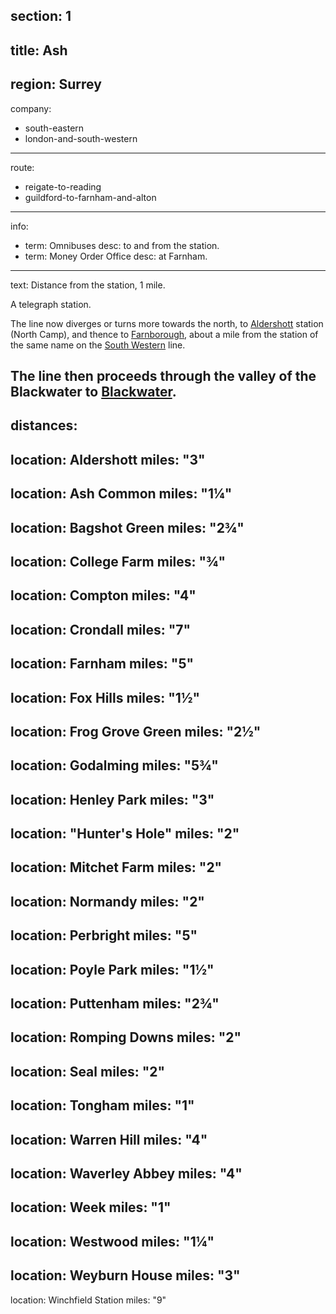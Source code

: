 section: 1
----
title: Ash
----
region: Surrey
----
company:
- south-eastern
- london-and-south-western
----
route:
- reigate-to-reading
- guildford-to-farnham-and-alton
----
info:
- term: Omnibuses
  desc: to and from the station.
- term: Money Order Office
  desc: at Farnham.
----
text: Distance from the station, 1 mile.

A telegraph station.

The line now diverges or turns more towards the north, to [Aldershott](/stations/aldershott) station (North Camp), and thence to [Farnborough](/stations/farnborough-north), about a mile from the station of the same name on the [South Western](/routes/london-to-southampton-dorchester-and-weymouth) line.

The line then proceeds through the valley of the Blackwater to [Blackwater](/stations/blackwater).
----
distances:
-
  location: Aldershott
  miles: "3"
-
  location: Ash Common
  miles: "1¼"
-
  location: Bagshot Green
  miles: "2¾"
-
  location: College Farm
  miles: "¾"
-
  location: Compton
  miles: "4"
-
  location: Crondall
  miles: "7"
-
  location: Farnham
  miles: "5"
-
  location: Fox Hills
  miles: "1½"
-
  location: Frog Grove Green
  miles: "2½"
-
  location: Godalming
  miles: "5¾"
-
  location: Henley Park
  miles: "3"
-
  location: "Hunter's Hole"
  miles: "2"
-
  location: Mitchet Farm
  miles: "2"
-
  location: Normandy
  miles: "2"
-
  location: Perbright
  miles: "5"
-
  location: Poyle Park
  miles: "1½"
-
  location: Puttenham
  miles: "2¾"
-
  location: Romping Downs
  miles: "2"
-
  location: Seal
  miles: "2"
-
  location: Tongham
  miles: "1"
-
  location: Warren Hill
  miles: "4"
-
  location: Waverley Abbey
  miles: "4"
-
  location: Week
  miles: "1"
-
  location: Westwood
  miles: "1¼"
-
  location: Weyburn House
  miles: "3"
-
  location: Winchfield Station
  miles: "9"
